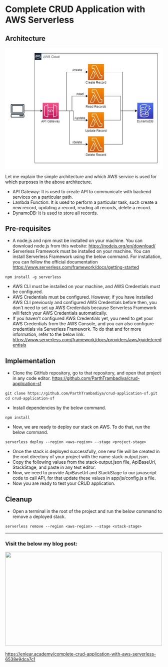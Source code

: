# Complete CRUD Application with AWS Serverless
## Architecture
![This is an image](./docs/serverless-crud-app.jpg)

Let me explain the simple architecture and which AWS service is used for which purposes in the above architecture.
- API Gateway: It is used to create API to communicate with backend services on a particular path.
- Lambda Function: It is used to perform a particular task, such create a new record, updating a record, reading all records, delete a record.
- DynamoDB: It is used to store all records.

## Pre-requisites

- A node.js and npm must be installed on your machine. You can download node.js from this website: https://nodejs.org/en/download/
- Serverless Framework must be installed on your machine. You can install Serverless Framework using the below command. For installation, you can follow the official documentation https://www.serverless.com/framework/docs/getting-started
```
npm install -g serverless
```
- AWS CLI must be installed on your machine, and AWS Credentials must be configured.
- AWS Credentials must be configured. However, if you have installed AWS CLI previously and configured AWS Credentials before then, you don't need to set up AWS Credentials because Serverless Framework will fetch your AWS Credentials automatically.
- If you haven't configured AWS Credentials yet, you need to get your AWS Credentials from the AWS Console, and you can also configure credentials via Serverless Framework. To do that and for more information, refer to the below link.
https://www.serverless.com/framework/docs/providers/aws/guide/credentials

## Implementation
- Clone the GitHub repository, go to that repository, and open that project in any code editor.
https://github.com/ParthTrambadiya/crud-application-sf
```
git clone https://github.com/ParthTrambadiya/crud-application-sf.git
cd crud-application-sf
```
- Install dependencies by the below command.
```
npm install
```
- Now, we are ready to deploy our stack on AWS. To do that, run the below command.
```
serverless deploy --region <aws-region> --stage <project-stage>
```
- Once the stack is deployed successfully, one new file will be created in the root directory of your project with the name stack-output.json.
- Copy the following values from the stack-output.json file, ApiBaseUri, StackStage, and paste in any text editor.
- Now, we need to provide ApiBaseUrl and StackStage to our javascript code to call API, for that update these values in app/js/config.js a file.
- Now you are ready to test your CRUD application.

## Cleanup
- Open a terminal in the root of the project and run the below command to remove a deployed stack.
```
serverless remove --region <aws-region> --stage <stack-stage>
```

---
### Visit the below my blog post:
<img src="https://miro.medium.com/max/1400/1*Z8bpjddWNoJ0uP8mQW-8mQ.png" width="500" height="300" />

https://enlear.academy/complete-crud-application-with-aws-serverless-6538e9dca7c1
